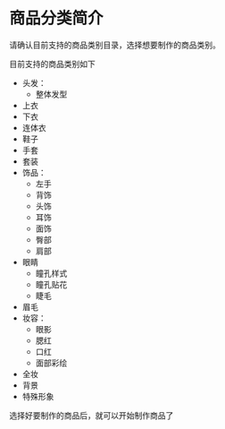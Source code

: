 # 商品分类简介

请确认目前支持的商品类别目录，选择想要制作的商品类别。

目前支持的商品类别如下

- 头发：
  - 整体发型
- 上衣
- 下衣
- 连体衣
- 鞋子
- 手套
- 套装
- 饰品：
  - 左手
  - 背饰
  - 头饰
  - 耳饰
  - 面饰
  - 臀部
  - 肩部
- 眼睛
  - 瞳孔样式
  - 瞳孔贴花
  - 睫毛
- 眉毛
- 妆容：
  - 眼影
  - 腮红
  - 口红
  - 面部彩绘
- 全妆
- 背景
- 特殊形象

选择好要制作的商品后，就可以开始制作商品了